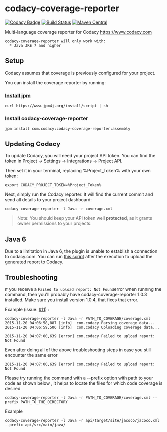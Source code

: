 # codacy-coverage-reporter
[![Codacy Badge](https://api.codacy.com/project/badge/grade/1c524e61cd8640e79b80d406eda8754b)](https://www.codacy.com/app/Codacy/codacy-coverage-reporter)
[![Build Status](https://circleci.com/gh/codacy/codacy-coverage-reporter.png?style=shield&circle-token=:circle-token)](https://circleci.com/gh/codacy/codacy-coverage-reporter)
[![Maven Central](https://maven-badges.herokuapp.com/maven-central/com.codacy/codacy-coverage-reporter/badge.svg)](https://maven-badges.herokuapp.com/maven-central/com.codacy/codacy-coverage-reporter)

Multi-language coverage reporter for Codacy https://www.codacy.com

```
codacy-coverage-reporter will only work with:
  * Java JRE 7 and higher
```

## Setup

Codacy assumes that coverage is previously configured for your project.

You can install the coverage reporter by running:

### [Install jpm](https://www.jpm4j.org/#!/md/install)
```
curl https://www.jpm4j.org/install/script | sh
```

### Install codacy-coverage-reporter
```
jpm install com.codacy:codacy-coverage-reporter:assembly
```

## Updating Codacy

To update Codacy, you will need your project API token. You can find the token in Project -> Settings -> Integrations -> Project API.

Then set it in your terminal, replacing %Project_Token% with your own token:

```
export CODACY_PROJECT_TOKEN=%Project_Token%
```

Next, simply run the Codacy reporter. It will find the current commit and send all details to your project dashboard:

```
codacy-coverage-reporter -l Java -r coverage.xml
```

> Note: You should keep your API token well **protected**, as it grants owner permissions to your projects.

## Java 6

Due to a limitation in Java 6, the plugin is unable to establish a connection to codacy.com.
You can run [this script](https://gist.github.com/mrfyda/51cdf48fa0722593db6a) after the execution to upload the generated report to Codacy.


## Troubleshooting

If you receive a `Failed to upload report: Not Found`error when running the command, then you'll probably have codacy-coverage-reporter 1.0.3 installed. Make sure you install version 1.0.4, that fixes that error.

Example (issue: [#11](https://github.com/codacy/codacy-coverage-reporter/issues/11)) : 
```
codacy-coverage-reporter -l Java -r PATH_TO_COVERAGE/coverage.xml
2015-11-20 04:06:58,887 [info]  com.codacy Parsing coverage data... 
2015-11-20 04:06:59,506 [info]  com.codacy Uploading coverage data... 

2015-11-20 04:07:00,639 [error] com.codacy Failed to upload report: Not Found
```
Even after doing all of the above troubleshooting steps in case you still encounter the same error 

```
2015-11-20 04:07:00,639 [error] com.codacy Failed to upload report: Not Found 
```

Please try running the command with a --prefix option with path to your code  as shown below , it helps to locate the files for which code coverage is desired

```
codacy-coverage-reporter -l Java -r PATH_TO_COVERAGE/coverage.xml --prefix PATH_TO_THE_DIRECTORY 
```

Example

```
codacy-coverage-reporter -l Java -r api/target/site/jacoco/jacoco.xml --prefix api/src/main/java/
```
